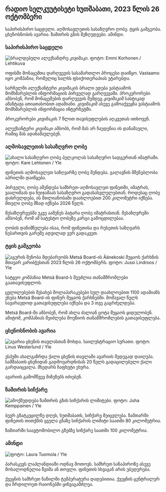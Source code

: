 ## რადიო სელკუუტისეტი ხუთშაბათი, 2023 წლის 26 ოქტომბერი

საპირისპირო საცდელი. აღმოსავლეთის სასაზღვრო ღობე. ტყის გამგეობა. ცხენოსნობის ავარია. ზამთრის გზის შეზღუდვები. ამინდი.

### საპირისპირო საცდელი

![ბრალდებული ალექსანდრე კივიმაკი. ფოტო: Emmi Korhonen / Lehtikuva](https://images.cdn.yle.fi/image/upload/c_crop,h_2875,w_5112,x_0,y_568/ar_1.777777777777777,c_fill,g_2701,g_50,wdq_auto:eco/f_auto/fl_lossy/v1698305049/39-1191484653a13e7df175)

ოფისში მონაცემთა დარღვევის სასამართლო პროცესი დაიწყო. Vastaamo იყო კომპანია, რომელიც ხალხს ფსიქოთერაპიას უტარებდა.

სარჩელში ალექსანტერი კივიმაკის ბრალი ედება ვასტაამოს მომხმარებლის ინფორმაციის პირველად გარღვევაში. პროკურორები ამბობენ, რომ მონაცემების დარღვევის შემდეგ კივიმაკიმ სასტიკად აშანტაჟა ათიათასობით ადამიანი. კივიმაკიმ ასევე გამოაქვეყნა ვასტაამოს მომხმარებლის ინფორმაცია ინტერნეტში.

პროკურორები კივიმაკის 7 წლით თავისუფლების აღკვეთას ითხოვენ.

ალექსანტერი კივიმაკი ამბობს, რომ მას არ ჩაუდენია ის დანაშაული, რაშიც მას ადანაშაულებენ.

### აღმოსავლეთის სასაზღვრო ღობე

![ახალი სასაზღვრო ღობე პელკოლას სასაზღვრო სადგურთან იმატრაში. ფოტო: Kare Lehtonen / Yle](https://images.cdn.yle.fi/image/upload/c_crop,h_2243,w_3993,x_0,y_0/ar_1.7777777777777777,c_fill,g_faces,h_1270,h_1100q_auto:eco/f_auto/fl_lossy/v1698323397/39-1191724653a55b2a04b0)

ფინეთის აღმოსავლეთ საზღვარზე ღობე შენდება. გალავნის მშენებლობა აპრილში დაიწყება.

პირველი, ღობე აშენდება სამხრეთ-აღმოსავლეთ ფინეთში, იმატრას, ვაალიმაას და ნუიჯამაას სასაზღვრო გადასასვლელებთან. როდესაც ღობე დასრულდება, ის მთლიანობაში დაახლოებით 200 კილომეტრი იქნება. მთელი ღობე მზად იქნება 2026 წელს.

მესაზღვრეებმა უკვე ააშენეს პატარა ღობე იმატრასთან. მესაზღვრეში ამბობენ, რომ ამ სატესტო ღობეზე კარგი გამოცდილებაა.

ღობის დანიშნულება ისაა, რომ ფინეთისა და რუსეთის საზღვარს ნებართვის გარეშე ადვილად ვერ გადაკვეთ.

### ტყის გამგეობა

![აგურის შენობა მდებარეობს Metsä Board-ის Äänekoski მუყაოს ქარხნის მთავარ კარიბჭესთან 2023 წლის 26 ოქტომბერს. ფოტო: Jussi Lindroos / Yle](https://images.cdn.yle.fi/image/upload/c_crop,h_2267,w_4031,x_0,y_0/ar_1.7777777777777777,c_fill,g_faces,h_1270,h_1100q_auto:eco/f_auto/fl_lossy/v1698319726/39-1191672653a4ca1724ad)

სატყეო კომპანია Metsä Board-ს შეუძლია თანამშრომლები გაათავისუფლოს.

ცვლილებების შესახებ მოლაპარაკებები სულ დაახლოებით 1100 ადამიანს ეხება Metsä Board-ის ფინურ მუყაოს ქარხნებში. მომავალ წელს სავარაუდოდ გათავისუფლება იქნება და 3 თვე გაგრძელდება.

Metsä Board-ში ამბობენ, რომ ახლა ძალიან ცოტა მუყაოს ყიდულობენ. ამიტომ, კომპანიას შეიძლება მოუწიოს თანამშრომლების გათავისუფლება.

### ცხენოსნობის ავარია

![ავარია ცხენის თავლასთან მოხდა. საილუსტრაციო სურათი. ფოტო: Linus Westerlund / Yle](https://images.cdn.yle.fi/image/upload/c_crop,h_3375,w_6000,x_0,y_387/ar_1.7777777777777777,c_fill,g_50,wd_17.q_auto:eco/f_auto/fl_lossy/v1692692625/39-116023264e46d0e45030)

ესპუში ახალგაზრდა ქალი ცხენის თავლაში ავარიის შედეგად დაიღუპა. სამშაბათს ცხენიდან გადმოვარდნისას 20 წელს გადაცილებული ქალი გარდაიცვალა. მხედარს ჩაფხუტი ეხურა.

ავარიის გამომწვევ მიზეზებს იძიებენ.

### ზამთრის სიჩქარე

![ამოქმედდება ზამთრის გზის სიჩქარის ლიმიტები. ფოტო: Juha Kemppainen / Yle](https://images.cdn.yle.fi/image/upload/c_crop,h_2250,w_4000,x_0,y_0/ar_1.7777777777777777,c_fill,g_faces,h_120,h_pr.q_auto:eco/f_auto/fl_lossy/v1603287400/39-7327705f903747751c2)

ბევრ გზატკეცილზე დღეს, ხუთშაბათს, სიჩქარე შეიცვლება. ზამთარში ფინეთის თითქმის ყველა გზაზე სიჩქარის ლიმიტი საათში 80 კილომეტრია.

ზამთარში საავტომობილო გზებზე სიჩქარე საათში 100 კილომეტრია.

### ამინდი

![ ფოტო: Laura Tuomola / Yle](https://images.cdn.yle.fi/image/upload/c_crop,h_1080,w_1919,x_0,y_0/ar_1.7777777777777777,c_fill,g_50,wd_10.0/q_auto:eco/f_auto/fl_lossy/v1698292510/39-11913736539e2ff81a55)

პარასკევს ლაპლანდიაში ოდნავ მოთოვს. სამხრეთ სანაპიროზე ასევე მოსალოდნელია წვიმა ან თოვლი. ფინეთის სხვაგან არის უბედურება.

ქვეყნის სამხრეთ ნაწილში ტემპერატურა დადებითია. ქვეყნის ცენტრალურ და ჩრდილოეთ რაიონებში ყინვაგამძლეა.